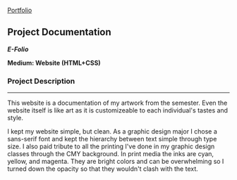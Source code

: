 [Portfolio](https://christineorlino.github.io/index.html)

## Project Documentation


**_E-Folio_**

**Medium: Website (HTML+CSS)**

### **Project Description**
***
This website is a documentation of my artwork from the semester. Even the website itself is like art as it is customizeable to each individual's tastes and style.

I kept my website simple, but clean. As a graphic design major I chose a sans-serif font and kept the hierarchy between text simple through type size. I also paid tribute to all the printing I've done in my graphic design classes through the CMY background. In print media the inks are cyan, yellow, and magenta. They are bright colors and can be overwhelming so I turned down the opacity so that they wouldn't clash with the text. 
